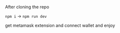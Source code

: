 After cloning the repo

```npm i``` -> ```npm run dev```

get metamask extension and connect wallet and enjoy
